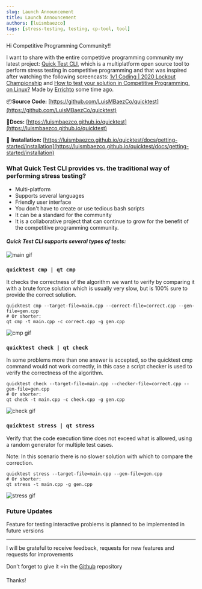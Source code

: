 ```yaml
---
slug: Launch Announcement
title: Launch Announcement
authors: [luismbaezco]
tags: [stress-testing, testing, cp-tool, tool]
---
```


Hi Competitive Programming Community!!

I want to share with the entire competitive programming community my latest project: [Quick Test CLI](https://github.com/LuisMBaezCo/quicktest), which is a multiplatform open source tool to perform stress testing in competitive programming and that was inspired after watching the following screencasts: [1v1 Coding | 2020 Lockout Championship](https://www.youtube.com/watch?v=uABbBGtEWks&t=1434s) and [How to test your solution in Competitive Programming, on Linux?](https://www.youtube.com/watch?v=JXTVOyQpSGM) Made by [Errichto](https://codeforces.com/profile/Errichto) some time ago.

📦**Source Code:** [https://github.com/LuisMBaezCo/quicktest](https://github.com/LuisMBaezCo/quicktest)

📖**Docs:** [https://luismbaezco.github.io/quicktest](https://luismbaezco.github.io/quicktest)

🚀 **Installation:** [https://luismbaezco.github.io/quicktest/docs/getting-started/installation](https://luismbaezco.github.io/quicktest/docs/getting-started/installation)

### What Quick Test CLI provides vs. the traditional way of performing stress testing?

- Multi-platform
- Supports several languages
- Friendly user interface
- You don't have to create or use tedious bash scripts
- It can be a standard for the community
- It is a collaborative project that can continue to grow for the benefit of the competitive programming community.

#### _Quick Test CLI supports several types of tests:_

![main gif](/gif/main.gif)


### `quicktest cmp | qt cmp`


It checks the correctness of the algorithm we want to verify by comparing it with a brute force solution which is usually very slow, but is 100% sure to provide the correct solution.

```shell
quicktest cmp --target-file=main.cpp --correct-file=correct.cpp --gen-file=gen.cpp
# Or shorter:
qt cmp -t main.cpp -c correct.cpp -g gen.cpp
```

![cmp gif](/gif/cmp.gif)

### `quicktest check | qt check`

In some problems more than one answer is accepted, so the quicktest cmp command would not work correctly, in this case a script checker is used to verify the correctness of the algorithm.

```shell
quicktest check --target-file=main.cpp --checker-file=correct.cpp --gen-file=gen.cpp
# Or shorter:
qt check -t main.cpp -c check.cpp -g gen.cpp
```

![check gif](/gif/check.gif)


### `quicktest stress | qt stress`

Verify that the code execution time does not exceed what is allowed, using a random generator for multiple test cases.

Note: In this scenario there is no slower solution with which to compare the correction.

```shell
quicktest stress --target-file=main.cpp --gen-file=gen.cpp
# Or shorter:
qt stress -t main.cpp -g gen.cpp
```

![stress gif](/gif/stress.gif)

### Future Updates

Feature for testing interactive problems is planned to be implemented in future versions

---


I will be grateful to receive feedback, requests for new features and requests for improvements

Don't forget to give it ⭐in the [Github](https://github.com/LuisMBaezCo/quicktest) repository

Thanks!